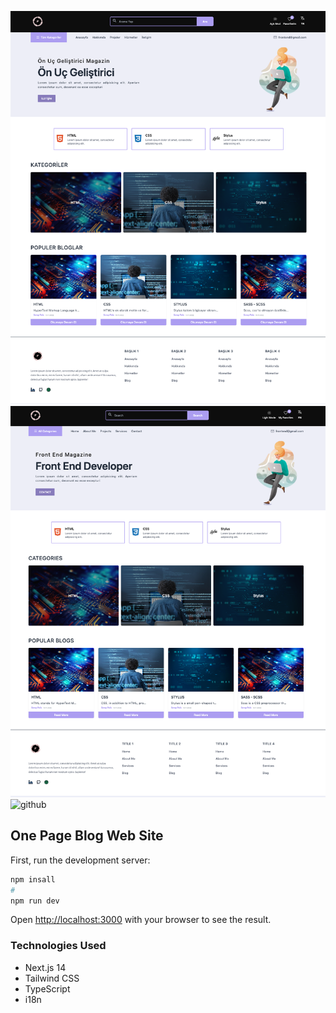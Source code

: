 ![github](/public/home-page-tr.png)
![github](/public/home-page-en.png)
![github](/public/home-page-dark-mode.png)


## One Page Blog Web Site

First, run the development server:

```bash
npm insall
#
npm run dev
```

Open [http://localhost:3000](http://localhost:3000) with your browser to see the result.

### Technologies Used
- Next.js 14
- Tailwind CSS
- TypeScript
- i18n

